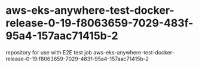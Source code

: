 # aws-eks-anywhere-test-docker-release-0-19-f8063659-7029-483f-95a4-157aac71415b-2
repository for use with E2E test job aws-eks-anywhere-test-docker-release-0-19:f8063659-7029-483f-95a4-157aac71415b-2
